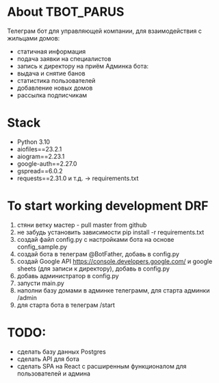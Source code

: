 # About TBOT_PARUS
Телеграм бот для управляющей компании, для взаимодействия с жильцами домов:
- статичная информация
- подача заявки на специалистов
- запись к директору на приём
Админка бота:
- выдача и снятие банов
- статистика пользователей
- добавление новых домов
- рассылка подписчикам

# Stack
- Python 3.10
- aiofiles==23.2.1
- aiogram==2.23.1
- google-auth==2.27.0
- gspread==6.0.2
- requests==2.31.0
и т.д. -> requirements.txt

# To start working development DRF

1. стяни ветку мастер - pull master from github
2. не забудь установить зависимости pip install -r requirements.txt
3. создай файл config.py с настройками бота на основе config_sample.py
4. создай бота в телеграм @BotFather, добавь в config.py
5. создай Google API https://console.developers.google.com/ и google sheets (для записи к директору), добавь в config.py
6. добавь администратор в config.py
7. запусти main.py
8. наполни базу домами в админке телеграмм, для старта админки /admin
9. для старта бота в телеграм /start
  

# TODO:
- сделать базу данных Postgres
- сделать API для бота
- сделать SPA на React с расширенным функционалом для пользователей и админа
